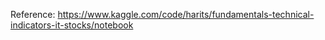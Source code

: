 Reference: https://www.kaggle.com/code/harits/fundamentals-technical-indicators-it-stocks/notebook

 